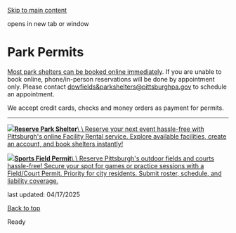 [Skip to main content](https://www.pittsburghpa.gov/Recreation-Events/Park-Permits#main-content)

opens in new tab or window

# Park Permits

[Most park shelters can be booked online immediately](https://registerparks.pittsburghpa.gov/). If you are unable to book online, phone/in-person reservations will be done by appointment only. Please contact [dpwfields&parkshelters@pittsburghpa.gov](mailto:dpwfields&parkshelters@pittsburghpa.gov) to schedule an appointment.

We accept credit cards, checks and money orders as payment for permits.

* * *

[![](https://www.pittsburghpa.gov/files/assets/city/v/1/parks/images/parks/811_facility-rental.jpg?dimension=largethumbnail&w=480&h=316)**Reserve Park Shelter**\\
\\
Reserve your next event hassle-free with Pittsburgh's online Facility Rental service. Explore available facilities, create an account, and book shelters instantly!](https://www.pittsburghpa.gov/Recreation-Events/Park-Permits/Reserve-Park-Shelter)

[![](https://www.pittsburghpa.gov/files/assets/city/v/1/parks/images/ballfield_715-350.jpg?dimension=largethumbnail&w=480&h=316)**Sports Field Permit**\\
\\
Reserve Pittsburgh's outdoor fields and courts hassle-free! Secure your spot for games or practice sessions with a Field/Court Permit. Priority for city residents. Submit roster, schedule, and liability coverage.](https://www.pittsburghpa.gov/Recreation-Events/Park-Permits/Sports-Field-Permit)

last updated: 04/17/2025

[Back to top](https://www.pittsburghpa.gov/Recreation-Events/Park-Permits#body-top)

Ready
